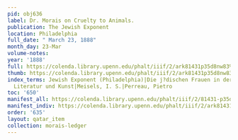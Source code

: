 ```yaml
---
pid: obj636
label: Dr. Morais on Cruelty to Animals.
publication: The Jewish Exponent
location: Philadelphia
full_date: " March 23, 1888"
month_day: 23-Mar
volume-notes:
year: '1888'
full: https://colenda.library.upenn.edu/phalt/iiif/2/ark81431p35d8nw83%2FSHA256E-s6987655--0cef6d165da7dd323e1bdedc0d5a4afb09def3860076f7c2edc98c7a39ce8f0f.jpeg/full/3500,/0/default.jpg
thumb: https://colenda.library.upenn.edu/phalt/iiif/2/ark81431p35d8nw83%2FSHA256E-s6987655--0cef6d165da7dd323e1bdedc0d5a4afb09def3860076f7c2edc98c7a39ce8f0f.jpeg/full/!200,200/0/default.jpg
index_terms: Jewish Exponent (Philadelphia)|Die j?dischen Frauen in der Geschichte,
  Literatur und Kunst|Meisels, I. S.|Perreau, Pietro
toc: '650'
manifest_all: https://colenda.library.upenn.edu/phalt/iiif/2/81431-p35d8nw83/manifest
manifest_indiv: https://colenda.library.upenn.edu/phalt/iiif/2/ark81431p35d8nw83%2FSHA256E-s6987655--0cef6d165da7dd323e1bdedc0d5a4afb09def3860076f7c2edc98c7a39ce8f0f.jpeg
order: '635'
layout: qatar_item
collection: morais-ledger
---
```

